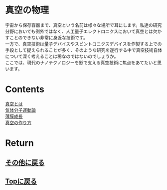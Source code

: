 # 真空の物理
宇宙から保存容器まで、真空という名前は様々な場所で耳にします。私達の研究分野においても例外ではなく、人工量子エレクトロニクスにおいて真空とは欠かすことのできない非常に身近な技術です。<br>
一方で、真空技術は量子デバイスやスピントロニクスデバイスを作製する上での手段として捉えられることが多く、そのような研究を遂行する中で真空技術自体について深く考えることは稀なのではないのでしょうか。<br>
ここでは、現代のナノテクノロジーを影で支える真空技術に焦点をあてたいと思います。

# Contents
[真空とは]()<br>
[気体分子運動論]()<br>
[薄膜成長]()<br>
[真空の作り方]()<br>


# Return
## [その他に戻る](../others.md)
## [Topに戻る](https://motoyashinozaki.github.io/minidora/)